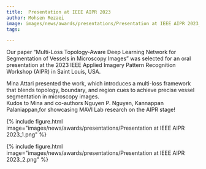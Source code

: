 ```yaml
---
title:  Presentation at IEEE AIPR 2023
author: Mohsen Rezaei
image: images/news/awards/presentations/Presentation at IEEE AIPR 2023_1.png
tags:

---
```

<!-- excerpt start -->
Our paper “Multi-Loss Topology-Aware Deep Learning Network for Segmentation of Vessels in Microscopy Images” was selected for an oral presentation at the 2023 IEEE Applied Imagery Pattern Recognition Workshop (AIPR) in Saint Louis, USA.
<!-- excerpt end -->

Mina Attari presented the work, which introduces a multi-loss framework that blends topology, boundary, and region cues to achieve precise vessel segmentation in microscopy images.  
Kudos to Mina and co-authors Nguyen P. Nguyen, Kannappan Palaniappan,for showcasing MAVI Lab research on the AIPR stage!

{%
  include figure.html
  image="images/news/awards/presentations/Presentation at IEEE AIPR 2023_1.png"
%}


{%
  include figure.html
  image="images/news/awards/presentations/Presentation at IEEE AIPR 2023_2.png"
%}





